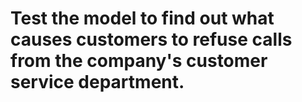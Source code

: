 # Test the model to find out what causes customers to refuse calls from the company's customer service department.
